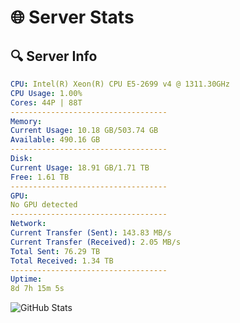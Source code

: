 # 🌐 Server Stats
## 🔍 Server Info
```yaml
CPU: Intel(R) Xeon(R) CPU E5-2699 v4 @ 1311.30GHz
CPU Usage: 1.00%
Cores: 44P | 88T
-----------------------------------
Memory:
Current Usage: 10.18 GB/503.74 GB
Available: 490.16 GB
-----------------------------------
Disk:
Current Usage: 18.91 GB/1.71 TB
Free: 1.61 TB
-----------------------------------
GPU:
No GPU detected
-----------------------------------
Network:
Current Transfer (Sent): 143.83 MB/s
Current Transfer (Received): 2.05 MB/s
Total Sent: 76.29 TB
Total Received: 1.34 TB
-----------------------------------
Uptime:
8d 7h 15m 5s
```
![GitHub Stats](https://img.shields.io/badge/Updated-2025-02-16_05:58:23-blue)